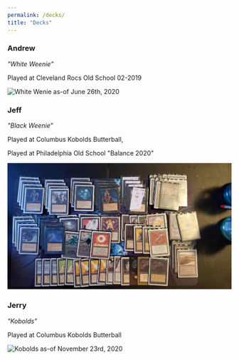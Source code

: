 ```yaml
---
permalink: /decks/
title: "Decks"
---
```


### Andrew
*"White Weenie"*

Played at Cleveland Rocs Old School 02-2019

![White Wenie as-of June 26th, 2020](/assets/images/andy062620.jpg)

### Jeff
*"Black Weenie"*

Played at Columbus Kobolds Butterball,

Played at Philadelphia Old School "Balance 2020"

![Black Weenie as-of June 19th, 2020](/assets/images/jeff062620.jpg)

### Jerry
*"Kobolds"*

Played at Columbus Kobolds Butterball

![Kobolds as-of November 23rd, 2020](/assets/images/jerry112319.jpg)
